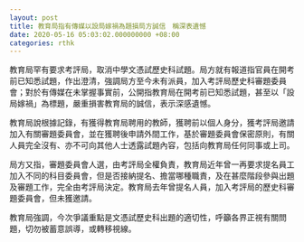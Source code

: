 ```yaml
---
layout: post
title: 教育局指有傳媒以設局嫁禍為題損局方誠信　稱深表遺憾
date: 2020-05-16 05:03:02.000000000 +08:00
categories: rthk
---
```


教育局罕有要求考評局，取消中學文憑試歷史科試題。局方就有報道指官員在開考前已知悉試題，作出澄清，強調局方至今未有派員，加入考評局歷史科審題委員會；對於有傳媒在未掌握事實前，公開指教育局在開考前已知悉試題，甚至以「設局嫁禍」為標題，嚴重損害教育局的誠信，表示深感遺憾。

教育局說根據記錄，有獲得教育局聘用的教師，獲聘前以個人身分，獲考評局邀請加入有關審題委員會，並在獲聘後申請外間工作，基於審題委員會保密原則，有關人員完全沒有、亦不可向其他人士透露試題內容，包括向教育局任何同事或上司。

局方又指，審題委員會人選，由考評局全權負責，教育局近年曾一再要求提名員工加入不同的科目委員會，但是否接納提名、擔當哪種職責，及在甚麼階段參與出題及審題工作，完全由考評局決定。教育局去年曾提名人員，加入考評局的歷史科審題委員會，但未獲邀請。

教育局強調，今次爭議重點是文憑試歷史科出題的適切性，呼籲各界正視有關問題，切勿被蓄意誤導，或轉移視線。
